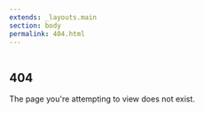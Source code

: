 ```yaml
---
extends: _layouts.main
section: body
permalink: 404.html
---
```


<img class="flex h-64 w-64 bg-contain mx-auto md:float-right my-6 md:ml-10 b-lazy"
    src="data:image/gif;base64,R0lGODlhAQABAAAAACH5BAEKAAEALAAAAAABAAEAAAICTAEAOw=="
    data-src="/assets/img/logo-large.svg"
    alt="Animated image of James Sessford"
    >

<h2 class="mb-2">404</h2>

<p class="mb-6">The page you're attempting to view does not exist.</p>
